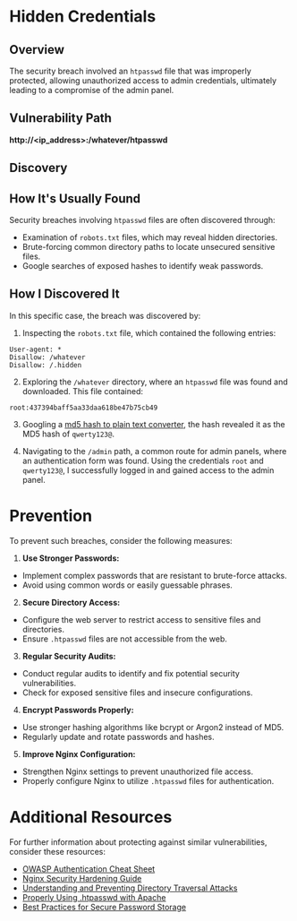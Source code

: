 # Hidden Credentials

## Overview

The security breach involved an `htpasswd` file that was improperly protected, allowing unauthorized access to admin credentials, ultimately leading to a compromise of the admin panel.

## Vulnerability Path
**http://<ip_address>:<port>/whatever/htpasswd**

## Discovery

## How It's Usually Found

Security breaches involving `htpasswd` files are often discovered through:

- Examination of `robots.txt` files, which may reveal hidden directories.
- Brute-forcing common directory paths to locate unsecured sensitive files.
- Google searches of exposed hashes to identify weak passwords.

## How I Discovered It

In this specific case, the breach was discovered by:

1. Inspecting the `robots.txt` file, which contained the following entries:

```
User-agent: *
Disallow: /whatever
Disallow: /.hidden
```

2. Exploring the `/whatever` directory, where an `htpasswd` file was found and downloaded. This file contained:

```
root:437394baff5aa33daa618be47b75cb49
```

3. Googling a [md5 hash to plain text converter](https://md5.gromweb.com/), the hash revealed it as the MD5 hash of `qwerty123@`.

4. Navigating to the `/admin` path, a common route for admin panels, where an authentication form was found. Using the credentials `root` and `qwerty123@`, I successfully logged in and gained access to the admin panel.

# Prevention

To prevent such breaches, consider the following measures:

1. **Use Stronger Passwords:**
- Implement complex passwords that are resistant to brute-force attacks.
- Avoid using common words or easily guessable phrases.

2. **Secure Directory Access:**
- Configure the web server to restrict access to sensitive files and directories.
- Ensure `.htpasswd` files are not accessible from the web.

3. **Regular Security Audits:**
- Conduct regular audits to identify and fix potential security vulnerabilities.
- Check for exposed sensitive files and insecure configurations.

4. **Encrypt Passwords Properly:**
- Use stronger hashing algorithms like bcrypt or Argon2 instead of MD5.
- Regularly update and rotate passwords and hashes.

5. **Improve Nginx Configuration:**
- Strengthen Nginx settings to prevent unauthorized file access.
- Properly configure Nginx to utilize `.htpasswd` files for authentication.

# Additional Resources

For further information about protecting against similar vulnerabilities, consider these resources:

- [OWASP Authentication Cheat Sheet](https://cheatsheetseries.owasp.org/cheatsheets/Authentication_Cheat_Sheet.html)
- [Nginx Security Hardening Guide](https://www.nginx.com/blog/10-tips-for-10x-application-performance-and-security/)
- [Understanding and Preventing Directory Traversal Attacks](https://owasp.org/www-community/attacks/Path_Traversal)
- [Properly Using .htpasswd with Apache](https://httpd.apache.org/docs/2.4/howto/auth.html)
- [Best Practices for Secure Password Storage](https://cheatsheetseries.owasp.org/cheatsheets/Password_Storage_Cheat_Sheet.html)
